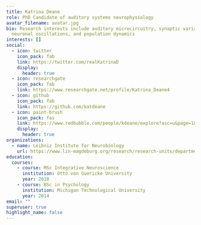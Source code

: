 ```yaml
---
title: Katrina Deane
role: PhD Candidate of auditory systems neurophysiology
avatar_filename: avatar.jpg
bio: Research interests include auditory microcircuitry, synaptic variability,
  neuronal oscillations, and population dynamics
interests: []
social:
  - icon: twitter
    icon_pack: fab
    link: https://twitter.com/realKatrinaD
    display:
      header: true
  - icon: researchgate
    icon_pack: fab
    link: https://www.researchgate.net/profile/Katrina_Deane4
  - icon: github
    icon_pack: fab
    link: https://github.com/katdeane
  - icon: paint-brush
    icon_pack: fas
    link: https://www.redbubble.com/people/kdeane/explore?asc=u&page=1&sortOrder=recent
    display:
      header: true
organizations:
  - name: Leibniz Institute for Neurobiology
    url: https://www.lin-magdeburg.org/research/research-units/department-systems-physiology-of-learning/cortxplorer
education:
  courses:
    - course: MSc Integrative Neuroscience
      institution: Otto von Guericke University
      year: 2018
    - course: BSc in Psychology
      institution: Michigan Technological University
      year: 2014
email: ""
superuser: true
highlight_name: false
---
```

